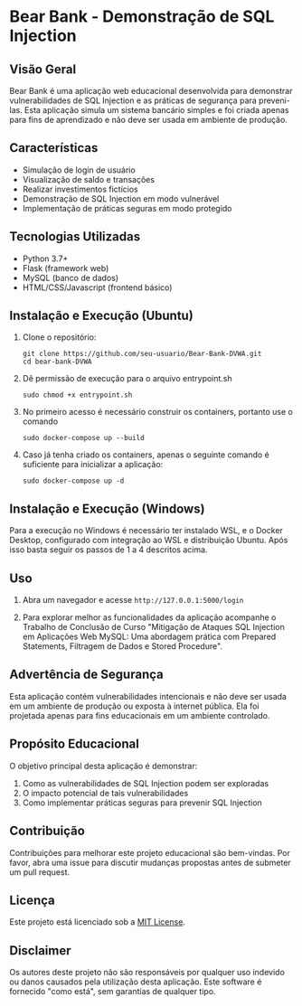 # Bear Bank - Demonstração de SQL Injection

## Visão Geral

Bear Bank é uma aplicação web educacional desenvolvida para demonstrar vulnerabilidades de SQL Injection e as práticas de segurança para preveni-las. Esta aplicação simula um sistema bancário simples e foi criada apenas para fins de aprendizado e não deve ser usada em ambiente de produção.

## Características

- Simulação de login de usuário
- Visualização de saldo e transações
- Realizar investimentos fictícios
- Demonstração de SQL Injection em modo vulnerável
- Implementação de práticas seguras em modo protegido

## Tecnologias Utilizadas

- Python 3.7+
- Flask (framework web)
- MySQL (banco de dados)
- HTML/CSS/Javascript (frontend básico)

## Instalação e Execução (Ubuntu)

1. Clone o repositório:
   ```
   git clone https://github.com/seu-usuario/Bear-Bank-DVWA.git
   cd bear-bank-DVWA
   ```

2. Dê permissão de execução para o arquivo entrypoint.sh
   ```
   sudo chmod +x entrypoint.sh
   ```

3. No primeiro acesso é necessário construir os containers, portanto use o comando
   ```
   sudo docker-compose up --build
   ```

4. Caso já tenha criado os containers, apenas o seguinte comando é suficiente para inicializar a aplicação:
   ```
   sudo docker-compose up -d
   ```

## Instalação e Execução (Windows)
Para a execução no Windows é necessário ter instalado WSL, e o Docker Desktop, configurado com integração ao WSL e distribuição Ubuntu. Após isso basta seguir os passos de 1 a 4 descritos acima.


## Uso

1. Abra um navegador e acesse `http://127.0.0.1:5000/login`

2. Para explorar melhor as funcionalidades da aplicação acompanhe o Trabalho de Conclusão de Curso "Mitigação de Ataques SQL Injection em Aplicações Web MySQL: Uma abordagem prática com Prepared Statements, Filtragem de Dados e Stored Procedure".

## Advertência de Segurança

Esta aplicação contém vulnerabilidades intencionais e não deve ser usada em um ambiente de produção ou exposta à internet pública. Ela foi projetada apenas para fins educacionais em um ambiente controlado.

## Propósito Educacional

O objetivo principal desta aplicação é demonstrar:
1. Como as vulnerabilidades de SQL Injection podem ser exploradas
2. O impacto potencial de tais vulnerabilidades
3. Como implementar práticas seguras para prevenir SQL Injection

## Contribuição

Contribuições para melhorar este projeto educacional são bem-vindas. Por favor, abra uma issue para discutir mudanças propostas antes de submeter um pull request.

## Licença

Este projeto está licenciado sob a [MIT License](https://opensource.org/licenses/MIT).

## Disclaimer

Os autores deste projeto não são responsáveis por qualquer uso indevido ou danos causados pela utilização desta aplicação. Este software é fornecido "como está", sem garantias de qualquer tipo.
